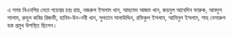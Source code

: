 এ সময় বিএনপির নেতা গয়েশ্বর চন্দ্র রায়, নজরুল ইসলাম খান, আহমেদ আজম খান, জয়নুল আবেদিন ফারুক, আবদুস সালাম, রুহুল কবির রিজভী, হাবিব-উন-নবী খান, সুলতান সালাউদ্দিন, রফিকুল ইসলাম, আমিনুল ইসলাম, শাহ নেসারুল হক প্রমুখ উপস্থিত ছিলেন।
